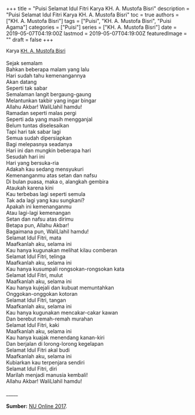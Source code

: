 +++
title = "Puisi Selamat Idul Fitri Karya KH. A. Mustofa Bisri"
description = "Puisi Selamat Idul Fitri Karya KH. A. Mustofa Bisri"
toc = true
authors = ["KH. A. Mustofa Bisri"]
tags = ["Puisi", "KH. A. Mustofa Bisri", "Puisi Agama"]
categories = ["Puisi"]
series = ["KH. A. Mustofa Bisri"]
date = 2019-05-07T04:19:00Z
lastmod = 2019-05-07T04:19:00Z
featuredImage = ""
draft = false
+++

<div style="text-align: justify;">
<div style="font-size: small;">Karya <a href="/authors/kh.-a.-mustofa-bisri/" target="_blank">KH. A. Mustofa Bisri</a></div><br />
Sejak semalam<br />Bahkan beberapa malam yang lalu<br />Hari sudah tahu kemenangannya<br />Akan datang<br />Seperti tak sabar<br />Semalaman langit bergaung-gaung<br />Melantunkan takbir yang ingar bingar<br />Allahu Akbar! WaliLlahil hamdu!<br />Ramadan seperti malas pergi<br />Seperti ada yang masih mengganjal<br />Belum tuntas diselesaikan<br />Tapi hari tak sabar lagi<br />Semua sudah dipersiapkan<br />Bagi melepasnya seadanya<br />Hari ini dan mungkin beberapa hari<br />Sesudah hari ini<br />Hari yang bersuka-ria<br />Adakah kau sedang mensyukuri<br />Kemenanganmu atas setan dan nafsu<br />Di bulan puasa, maka o, alangkah gembira<br />Ataukah karena kini<br />Kau terbebas lagi seperti semula<br />Tak ada lagi yang kau sungkani?<br />Apakah ini kemenanganmu<br />Atau lagi-lagi kemenangan<br />Setan dan nafsu atas dirimu<br />Betapa pun, Allahu Akbar!<br />Bagaimana pun, WaliLlahil hamdu!<br />Selamat Idul Fitri, mata<br />Maafkanlah aku, selama ini<br />Kau hanya kugunakan melihat kilau comberan<br />Selamat Idul Fitri, telinga<br />Maafkanlah aku, selama ini<br />Kau hanya kusumpali rongsokan-rongsokan kata<br />Selamat Idul Fitri, mulut<br />Maafkanlah aku, selama ini<br />Kau hanya kujejali dan kubuat memuntahkan<br />Onggokan-onggokan kotoran<br />Selamat Idul Fitri, tangan<br />Maafkanlah aku, selama ini<br />Kau hanya kugunakan mencakar-cakar kawan<br />Dan berebut remah-remah murahan<br />Selamat Idul Fitri, kaki<br />Maafkanlah aku, selama ini<br />Kau hanya kuajak menendang kanan-kiri<br />Dan berjalan di lorong-lorong kegelapan<br />Selamat Idul Fitri akal budi<br />Maafkanlah aku, selama ini<br />Kubiarkan kau terpenjara sendiri<br />Selamat Idul Fitri, diri<br />Marilah menjadi manusia kembali!<br />Allahu Akbar! WaliLlahil hamdu!<br /><br />
_____<br /><br />
<b>Sumber:</b> <a href="http://www.nu.or.id/post/read/78881/puisi-gus-mus-selamat-idul-fitri" target="_blank">NU Online 2017</a>.</div>
